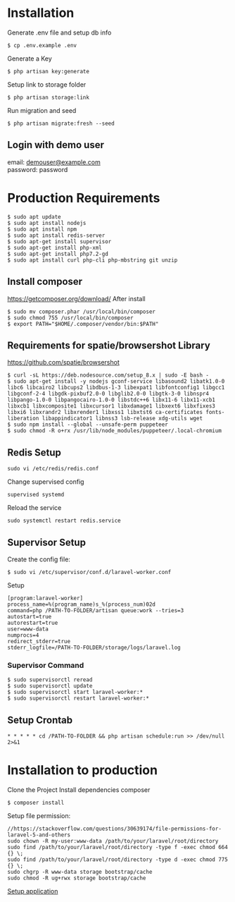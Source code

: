 # Installation

Generate .env file and setup db info
```
$ cp .env.example .env
```
Generate a Key
```
$ php artisan key:generate
```
Setup link to storage folder
```
$ php artisan storage:link
```
Run migration and seed
```
$ php artisan migrate:fresh --seed
```
## Login with demo user
email: demouser@example.com  
password: password



# Production Requirements
```
$ sudo apt update
$ sudo apt install nodejs
$ sudo apt install npm
$ sudo apt install redis-server
$ sudo apt-get install supervisor
$ sudo apt-get install php-xml
$ sudo apt-get install php7.2-gd
$ sudo apt install curl php-cli php-mbstring git unzip
```
## Install composer
https://getcomposer.org/download/
After install
```
$ sudo mv composer.phar /usr/local/bin/composer
$ sudo chmod 755 /usr/local/bin/composer
$ export PATH="$HOME/.composer/vendor/bin:$PATH"
```

## Requirements for spatie/browsershot Library
https://github.com/spatie/browsershot

```
$ curl -sL https://deb.nodesource.com/setup_8.x | sudo -E bash -
$ sudo apt-get install -y nodejs gconf-service libasound2 libatk1.0-0 libc6 libcairo2 libcups2 libdbus-1-3 libexpat1 libfontconfig1 libgcc1 libgconf-2-4 libgdk-pixbuf2.0-0 libglib2.0-0 libgtk-3-0 libnspr4 libpango-1.0-0 libpangocairo-1.0-0 libstdc++6 libx11-6 libx11-xcb1 libxcb1 libxcomposite1 libxcursor1 libxdamage1 libxext6 libxfixes3 libxi6 libxrandr2 libxrender1 libxss1 libxtst6 ca-certificates fonts-liberation libappindicator1 libnss3 lsb-release xdg-utils wget
$ sudo npm install --global --unsafe-perm puppeteer
$ sudo chmod -R o+rx /usr/lib/node_modules/puppeteer/.local-chromium
```

## Redis Setup
```
sudo vi /etc/redis/redis.conf
```
Change supervised config
```
supervised systemd
```
Reload the service
```
sudo systemctl restart redis.service
```

## Supervisor Setup
Create the config file:
```
$ sudo vi /etc/supervisor/conf.d/laravel-worker.conf
```
Setup 
```
[program:laravel-worker]
process_name=%(program_name)s_%(process_num)02d
command=php /PATH-TO-FOLDER/artisan queue:work --tries=3
autostart=true
autorestart=true
user=www-data
numprocs=4
redirect_stderr=true
stderr_logfile=/PATH-TO-FOLDER/storage/logs/laravel.log
```

### Supervisor Command
```
$ sudo supervisorctl reread
$ sudo supervisorctl update
$ sudo supervisorctl start laravel-worker:*
$ sudo supervisorctl restart laravel-worker:*
```

## Setup Crontab
```
* * * * * cd /PATH-TO-FOLDER && php artisan schedule:run >> /dev/null 2>&1
```

# Installation to production
Clone the Project
Install dependencies composer
```
$ composer install
```
Setup file permission:
```
//https://stackoverflow.com/questions/30639174/file-permissions-for-laravel-5-and-others
sudo chown -R my-user:www-data /path/to/your/laravel/root/directory
sudo find /path/to/your/laravel/root/directory -type f -exec chmod 664 {} \;    
sudo find /path/to/your/laravel/root/directory -type d -exec chmod 775 {} \;
sudo chgrp -R www-data storage bootstrap/cache
sudo chmod -R ug+rwx storage bootstrap/cache
```
[Setup application](#installation)
